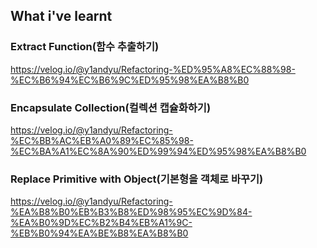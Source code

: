 ## What i've learnt

### Extract Function(함수 추출하기)

https://velog.io/@y1andyu/Refactoring-%ED%95%A8%EC%88%98-%EC%B6%94%EC%B6%9C%ED%95%98%EA%B8%B0

### Encapsulate Collection(컬렉션 캡슐화하기)

https://velog.io/@y1andyu/Refactoring-%EC%BB%AC%EB%A0%89%EC%85%98-%EC%BA%A1%EC%8A%90%ED%99%94%ED%95%98%EA%B8%B0

### Replace Primitive with Object(기본형을 객체로 바꾸기)

https://velog.io/@y1andyu/Refactoring-%EA%B8%B0%EB%B3%B8%ED%98%95%EC%9D%84-%EA%B0%9D%EC%B2%B4%EB%A1%9C-%EB%B0%94%EA%BE%B8%EA%B8%B0
